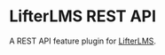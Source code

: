 LifterLMS REST API
==================

A REST API feature plugin for [LifterLMS](https://github.com/gocodebox/lifterlms).